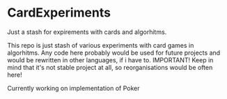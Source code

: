 # CardExperiments
Just a stash for expirements with cards and algorhitms.

This repo is just stash of various experiments with card games in algorhitms.
Any code here probably would be used for future projects and would be rewritten in other languages, if i have to.
IMPORTANT! Keep in mind that it's not stable project at all, so reorganisations would be often here!

Currently working on implementation of Poker